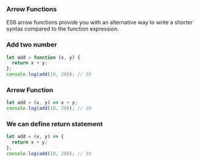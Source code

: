 ### Arrow Functions

ES6 arrow functions provide you with an alternative way to write a shorter syntax compared to the function expression.

### Add two number

```js
let add = function (x, y) {
  return x + y;
};
console.log(add(10, 20)); // 30
```

### Arrow Function

```js
let add = (x, y) => x + y;
console.log(add(10, 20)); // 30
```

### We can define return statement

```js
let add = (x, y) => {
  return x + y;
};
console.log(add(10, 20)); // 30
```
